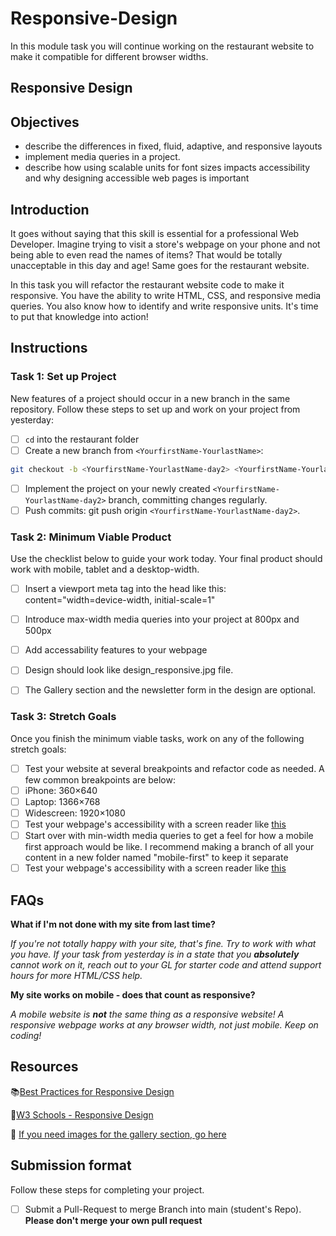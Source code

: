 # Responsive-Design

In this module task you will continue working on the restaurant website to make it compatible for different browser widths.


## Responsive Design

## Objectives

- describe the differences in fixed, fluid, adaptive, and responsive layouts
- implement media queries in a project.
- describe how using scalable units for font sizes impacts accessibility and why designing accessible web pages is important

## Introduction

It goes without saying that this skill is essential for a professional Web Developer. Imagine trying to visit a store's webpage on your phone and not being able to even read the names of items? That would be totally unacceptable in this day and age! Same goes for the restaurant website.

In this task you will refactor the restaurant website code to make it responsive. You have the ability to write HTML, CSS, and responsive media queries. You also know how to identify and write responsive units. It's time to put that knowledge into action!

## Instructions

### Task 1: Set up Project

New features of a project should occur in a new branch in the same repository. Follow these steps to set up and work on your project from yesterday:

- [ ] `cd` into the restaurant folder
- [ ] Create a new branch from `<YourfirstName-YourlastName>`:

```bash
git checkout -b <YourfirstName-YourlastName-day2> <YourfirstName-YourlastName>.
```

- [ ] Implement the project on your newly created `<YourfirstName-YourlastName-day2>` branch, committing changes regularly.
- [ ] Push commits: git push origin `<YourfirstName-YourlastName-day2>`.

### Task 2: Minimum Viable Product

Use the checklist below to guide your work today. Your final product should work with mobile, tablet and a desktop-width.

- [ ] Insert a viewport meta tag into the head like this: content="width=device-width, initial-scale=1"
- [ ] Introduce max-width media queries into your project at 800px and 500px
- [ ] Add accessability features to your webpage
- [ ] Design should look like design_responsive.jpg file.
- [ ] The Gallery section and the newsletter form in the design are optional.


### Task 3: Stretch Goals

Once you finish the minimum viable tasks, work on any of the following stretch goals:

- [ ]  Test your website at several breakpoints and refactor code as needed. A few common breakpoints are below:
  - [ ]  iPhone: 360×640
  - [ ]  Laptop: 1366×768
  - [ ]  Widescreen: 1920×1080
- [ ] Test your webpage's accessibility with a screen reader like [this](https://support.google.com/accessibility/answer/7031755?hl=en)
- [ ] Start over with min-width media queries to get a feel for how a mobile first approach would be like. I recommend making a branch of all your content in a new folder named "mobile-first" to keep it separate
- [ ] Test your webpage's accessibility with a screen reader like [this](https://support.google.com/accessibility/answer/7031755?hl=en)

## FAQs

**What if I'm not done with my site from last time?**

*If you're not totally happy with your site, that's fine. Try to work with what you have. If your task from yesterday is in a state that you **absolutely** cannot work on it, reach out to your GL for starter code and attend support hours for more HTML/CSS help.*

**My site works on mobile - does that count as responsive?**

*A mobile website is **not** the same thing as a responsive website! A responsive webpage works at any browser width, not just mobile. Keep on coding!*

## Resources

📚[Best Practices for Responsive Design](https://www.browserstack.com/guide/responsive-design-breakpoints)

🤝[W3 Schools - Responsive Design](https://www.w3schools.com/html/html_responsive.asp)

👀 [If you need images for the gallery section, go here](https://wpamelia.com/portfolio-websites/#webdev)

## Submission format

Follow these steps for completing your project.

- [ ] Submit a Pull-Request to merge <YourfirstName-YourlastName> Branch into main (student's  Repo). **Please don't merge your own pull request**

